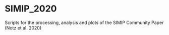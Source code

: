 # SIMIP_2020
Scripts for the processing, analysis and plots of the SIMIP Community Paper (Notz et al. 2020)
